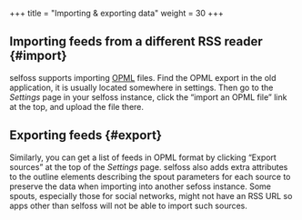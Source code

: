 +++
title = "Importing & exporting data"
weight = 30
+++

## Importing feeds from a different RSS reader {#import}

selfoss supports importing [OPML](https://en.wikipedia.org/wiki/OPML) files. Find the OPML export in the old application, it is usually located somewhere in settings. Then go to the *Settings* page in your selfoss instance, click the “import an OPML file” link at the top, and upload the file there.


## Exporting feeds {#export}

Similarly, you can get a list of feeds in OPML format by clicking “Export sources” at the top of the *Settings* page. selfoss also adds extra attributes to the outline elements describing the spout parameters for each source to preserve the data when importing into another sefoss instance. Some spouts, especially those for social networks, might not have an RSS URL so apps other than selfoss will not be able to import such sources.

